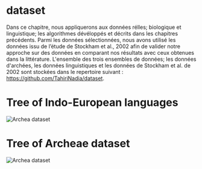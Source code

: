 # dataset
Dans ce chapitre, nous appliquerons aux données rélles; biologique et linguistique; les algorithmes dévéloppés et décrits dans les chapitres précédents. Parmi les données sélectionnées, nous avons utilisé les données issu de l’étude de Stockham et al., 2002 afin de valider notre approche sur des données en comparant nos résultats avec ceux obtenues dans la littérature. L'ensemble des trois ensembles de données; les données d'archées, les données linguistiques et les données de Stockham et al. de 2002 sont stockées dans le repertoire suivant : https://github.com/TahiriNadia/dataset.

# Tree of Indo-European languages
![Archea dataset](https://github.com/TahiriNadia/dataset/tree/master/img/IE_lang.png)

# Tree of Archeae dataset
![Archea dataset](https://github.com/TahiriNadia/dataset/tree/master/img/archeae.png)
